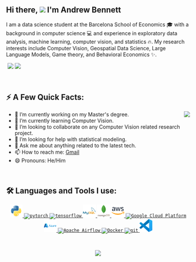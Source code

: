 <img align="center" width="auto" height="20vh" alt="" src="https://secondcropcreative.com/perfectloops/images/Mount-Susana-Time-Lapse.gif" />

## Hi there, <a href="#"><img src="https://media.giphy.com/media/hvRJCLFzcasrR4ia7z/giphy.gif" width="25"></a> I'm Andrew Bennett 

I am a data science student at the Barcelona School of Economics 🎓 with a background in computer science 💻 and experience in exploratory data analysis, machine learning, computer vision, and statistics 🔥. My research interests include Computer Vision, Geospatial Data Science, Large Language Models, Game theory, and Behavioral Economics ✨. 

</a> <a href="https://www.linkedin.com/in/andrew-g-bennett/"><img src="https://img.shields.io/badge/linkedin-%230077B5.svg?&style=for-the-badge&logo=linkedin&logoColor=white" height=25></a> <a href="mailto:andrew.gm.bennett@gmail.com"><img src="https://img.shields.io/badge/Gmail-D14836.svg?&style=for-the-badge&logo=gmail&logoColor=white" height=25></a></p>
<br>

## ⚡ A Few Quick Facts:

<img align="right" src="https://github.com/mirsazzathossain/mirsazzathossain/blob/master/gifs/octocat-anime.gif" />

- 🔭 I’m currently working on my Master's degree.
- 🧮 I’m currently learning Computer Vision.
- 👯 I’m looking to collaborate on any Computer Vision related research project.
- 🤔 I’m looking for help with statistical modeling.
- 💬 Ask me about anything related to the latest tech.
- 📫 How to reach me: [Gmail](andrew.gm.bennett@gmail.com)
- 😄 Pronouns: He/Him

<br>

## 🛠️ Languages and Tools I use:

<p align="center"> 
    <a href="https://www.python.org" target="_blank"> 
        <code><img src="https://github.com/devicons/devicon/blob/master/icons/python/python-original.svg" alt="python" width="35" height="35"/></code> 
    </a> 
    <a href="https://pytorch.org/" target="_blank"> 
        <code><img src="https://www.vectorlogo.zone/logos/pytorch/pytorch-icon.svg" alt="pytorch" width="35" height="35"/></code> 
    </a> 
    <a href="https://www.tensorflow.org" target="_blank"> 
        <code><img src="https://www.vectorlogo.zone/logos/tensorflow/tensorflow-icon.svg" alt="tensorflow" width="35" height="35"/></code> 
    </a> 
    <a href="https://www.mysql.com/" target="_blank"> 
        <code><img src="https://github.com/devicons/devicon/blob/master/icons/mysql/mysql-original-wordmark.svg" alt="mysql" width="35" height="35"/></code> 
    </a> 
    <a href="https://www.mongodb.com/" target="_blank"> 
        <code><img src="https://github.com/devicons/devicon/blob/master/icons/mongodb/mongodb-original-wordmark.svg" alt="mongodb" width="35" height="35"/></code> 
    </a> 
    <a href="https://aws.amazon.com" target="_blank"> 
        <code><img src="https://github.com/devicons/devicon/blob/master/icons/amazonwebservices/amazonwebservices-original-wordmark.svg" alt="aws" width="35" height="35"/></code> 
    </a> 
    <a href="https://cloud.google.com/" target="_blank"> 
    <code><img src="https://static-00.iconduck.com/assets.00/google-cloud-icon-2048x1646-7admxejz.png" alt="Google Cloud Platform" width="35" height="35"/></code> 
    </a> 
    <a href="https://azure.microsoft.com/" target="_blank"> 
    <code><img src="https://github.com/devicons/devicon/blob/master/icons/azure/azure-original-wordmark.svg" alt="Microsoft Azure" width="35" height="35"/></code> 
    </a>
    <a href="https://airflow.apache.org/" target="_blank"> 
    <code><img src="https://upload.wikimedia.org/wikipedia/commons/5/54/Apache_Airflow_Logo.svg" alt="Apache Airflow" width="35" height="35"/></code> 
    </a> 
    <a href="https://www.docker.com/" target="_blank"> 
    <code><img src="https://upload.wikimedia.org/wikipedia/commons/4/4e/Docker_%28container_engine%29_logo.png" alt="Docker" width="35" height="35"/></code> 
</a>
    <a href="https://git-scm.com/" target="_blank"> 
        <code><img src="https://www.vectorlogo.zone/logos/git-scm/git-scm-icon.svg" alt="git" width="35" height="35"/></code> 
    </a> 
    <a href="https://code.visualstudio.com" target="_blank">
        <code><img src="https://raw.githubusercontent.com/github/explore/80688e429a7d4ef2fca1e82350fe8e3517d3494d/topics/visual-studio-code/visual-studio-code.png" alt="vscode" width="35" height="35"/></code>
    </a>
  
</p>
<br>


<!--END_SECTION:waka-->

<p align="center">
  <img src="https://capsule-render.vercel.app/api?type=waving&color=gradient&height=80&section=footer"/>
</p>
